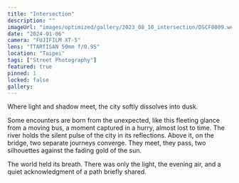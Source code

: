 ```yaml
---
title: "Intersection"
description: ""
imageUrl: "images/optimized/gallery/2023_08_10_intersection/DSCF0009.webp" 
date: "2024-01-06"
camera: "FUJIFILM XT-5"
lens: "TTARTISAN 50mm f/0.95"
location: "Taipei"
tags: ["Street Photography"]
featured: true
pinned: 1
locked: false
gallery:
---
```


Where light and shadow meet, the city softly dissolves into dusk.

Some encounters are born from the unexpected, like this fleeting glance from a moving bus, a moment captured in a hurry, almost lost to time. The river holds the silent pulse of the city in its reflections. Above it, on the bridge, two separate journeys converge. They meet, they pass, two silhouettes against the fading gold of the sun.

The world held its breath. There was only the light, the evening air, and a quiet acknowledgment of a path briefly shared.